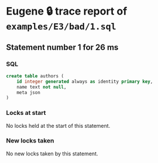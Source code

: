 # Eugene 🔒 trace report of `examples/E3/bad/1.sql`

## Statement number 1 for 26 ms

### SQL

```sql
create table authors (
    id integer generated always as identity primary key,
    name text not null,
    meta json
)
```

### Locks at start

No locks held at the start of this statement.

### New locks taken

No new locks taken by this statement.


